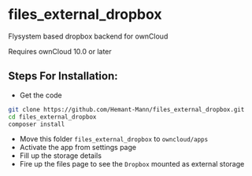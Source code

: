 # files_external_dropbox
Flysystem based dropbox backend for ownCloud

Requires ownCloud 10.0 or later

## Steps For Installation:
- Get the code
```bash
git clone https://github.com/Hemant-Mann/files_external_dropbox.git
cd files_external_dropbox
composer install
```
- Move this folder ```files_external_dropbox``` to ```owncloud/apps```
- Activate the app from settings page
- Fill up the storage details
- Fire up the files page to see the ```Dropbox``` mounted as external storage